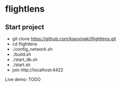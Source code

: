 # flightlens

## Start project
- git clone https://github.com/kianxineki/flightlens.git
- cd flightlens
- ./config_network.sh
- ./build.sh
- ./start_db.sh
- ./start.sh
- join http://localhost:4422

Live demo:
TODO
